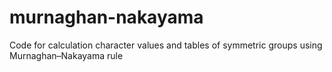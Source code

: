 # murnaghan-nakayama
Code for calculation character values and tables of symmetric groups using Murnaghan–Nakayama rule
